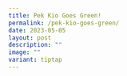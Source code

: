 ```yaml
---
title: Pek Kio Goes Green!
permalink: /pek-kio-goes-green/
date: 2023-05-05
layout: post
description: ""
image: ""
variant: tiptap
---
```

